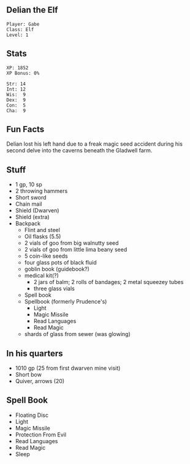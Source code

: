 
## Delian the Elf

    Player: Gabe
    Class: Elf
    Level: 1

## Stats

    XP: 1852
    XP Bonus: 0%

    Str: 14
    Int: 12
    Wis:  9
    Dex:  9
    Con:  5
    Cha:  9

## Fun Facts

Delian lost his left hand due to a freak magic seed accident during his second
delve into the caverns beneath the Gladwell farm.

## Stuff

* 1 gp, 10 sp
* 2 throwing hammers
* Short sword
* Chain mail
* Shield (Dwarven)
* Shield (extra)
* Backpack
  * Flint and steel
  * Oil flasks (5.5)
  * 2 vials of goo from big walnutty seed
  * 2 vials of goo from little lima beany seed
  * 5 coin-like seeds
  * four glass pots of black fluid
  * goblin book (guidebook?)
  * medical kit(?)
      * 2 jars of balm; 2 rolls of bandages; 2 metal squeezey tubes
      * three glass vials
  * Spell book
  * Spellbook (formerly Prudence's)
    * Light
    * Magic Missile
    * Read Languages
    * Read Magic
  * shards of glass from sewer (was glowing)

## In his quarters

* 1010 gp (25 from first dwarven mine visit)
* Short bow
* Quiver, arrows (20)

## Spell Book

* Floating Disc
* Light
* Magic Missile
* Protection From Evil
* Read Languages
* Read Magic
* Sleep
